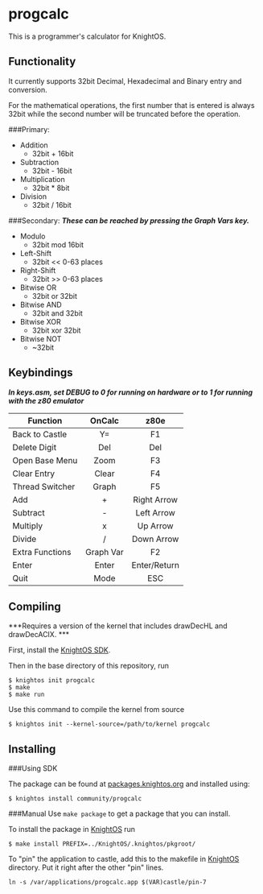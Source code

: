 # progcalc
This is a programmer's calculator for KnightOS.


## Functionality

It currently supports 32bit  Decimal, Hexadecimal and Binary entry and conversion. 

For the mathematical operations, the first number that is entered is always 32bit while the second number will be truncated before the operation.

###Primary:

- Addition
	- 32bit + 16bit
- Subtraction
	- 32bit - 16bit
- Multiplication
	- 32bit * 8bit
- Division
	- 32bit / 16bit

###Secondary:
***These can be reached by pressing the Graph Vars key.***

- Modulo
	- 32bit mod 16bit
- Left-Shift
	- 32bit << 0-63 places
- Right-Shift
	- 32bit >> 0-63 places
- Bitwise OR
	- 32bit or 32bit
- Bitwise AND
	- 32bit and 32bit
- Bitwise XOR
	- 32bit xor 32bit
- Bitwise NOT
	- ~32bit

## Keybindings
***In keys.asm, set DEBUG to 0 for running on hardware or to 1 for running with the z80 emulator***

|Function			| OnCalc	|z80e				|
|-----------------------------|:---------------:|:---------------------:|
|Back to Castle 	| Y=			|F1				|
|Delete Digit	 	| Del		|Del				|
|Open Base Menu	| Zoom		|F3				|
|Clear Entry	 	| Clear		|F4				|
|Thread Switcher	| Graph		|F5				|
|Add			| +			|Right Arrow		|
|Subtract		 	| -			|Left Arrow		|
|Multiply			| x			|Up Arrow		|
|Divide			| /			|Down Arrow		|
|Extra Functions	| Graph Var	|F2				|
|Enter			|Enter		|Enter/Return		|
|Quit			|Mode		|ESC			|


## Compiling
***Requires a version of the kernel that includes drawDecHL and drawDecACIX. ***

First, install the [KnightOS SDK](http://www.knightos.org/sdk).

Then in the base directory of this repository, run

    $ knightos init progcalc
    $ make
    $ make run

Use this command to compile the kernel from source
   
    $ knightos init --kernel-source=/path/to/kernel progcalc

    
## Installing

###Using SDK

The package can be found at [packages.knightos.org](https://packages.knightos.org/community/progcalc) and installed using:

    $ knightos install community/progcalc

###Manual
Use `make package` to get a package that you can install.

To install the package in [KnightOS](https://github.com/KnightOS/KnightOS) run

    $ make install PREFIX=../KnightOS/.knightos/pkgroot/

To "pin" the application to castle, add this to the makefile in [KnightOS](https://github.com/KnightOS/KnightOS) directory. Put it right after the other "pin" lines.

    ln -s /var/applications/progcalc.app $(VAR)castle/pin-7

